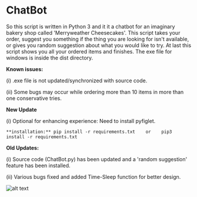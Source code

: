 # ChatBot
So this script is written in Python 3 and it it a chatbot for an imaginary bakery shop called 'Merryweather Cheesecakes'.
This script takes your order, suggest you something if the thing you are looking for isn't available, or gives you random suggestion about what you would like to try.
At last this script shows you all your ordered items and finishes.
The exe file for windows is inside the dist directory.

**Known issues:**

(i) .exe file is not updated/synchronized with source code.

(ii) Some bugs may occur while ordering more than 10 items in more than one conservative tries.

**New Update**

(i) Optional for enhancing experience: Need to install pyfiglet.

	**installation:** pip install -r requirements.txt    or    pip3 install -r requirements.txt

**Old Updates:**

(i) Source code (ChatBot.py) has been updated and a 'random suggestion' feature has been installed.

(ii) Various bugs fixed and added Time-Sleep function for better design. 


![alt text](https://github.com/Faiz-Anjum/ChatBot/blob/master/homescreen.png?raw=true)
